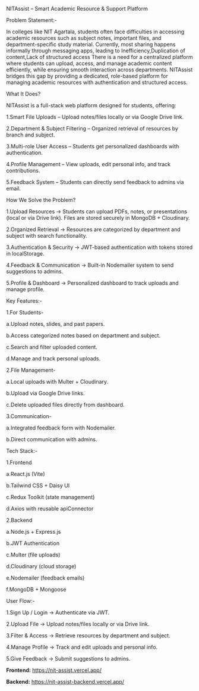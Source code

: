 NITAssist – Smart Academic Resource & Support Platform

Problem Statement:-

In colleges like NIT Agartala, students often face difficulties in accessing academic resources such as subject notes, important files, and department-specific study material.
Currently, most sharing happens informally through messaging apps, leading to Inefficiency,Duplication of content,Lack of structured access
There is a need for a centralized platform where students can upload, access, and manage academic content efficiently, while ensuring smooth interaction across departments.
NITAssist bridges this gap by providing a dedicated, role-based platform for managing academic resources with authentication and structured access.

What It Does?

NITAssist is a full-stack web platform designed for students, offering:

1.Smart File Uploads – Upload notes/files locally or via Google Drive link.

2.Department & Subject Filtering – Organized retrieval of resources by branch and subject.

3.Multi-role User Access – Students get personalized dashboards with authentication.

4.Profile Management – View uploads, edit personal info, and track contributions.

5.Feedback System – Students can directly send feedback to admins via email.

How We Solve the Problem?

1.Upload Resources → Students can upload PDFs, notes, or presentations (local or via Drive link). Files are stored securely in MongoDB + Cloudinary.

2.Organized Retrieval → Resources are categorized by department and subject with search functionality.

3.Authentication & Security → JWT-based authentication with tokens stored in localStorage.

4.Feedback & Communication → Built-in Nodemailer system to send suggestions to admins.

5.Profile & Dashboard → Personalized dashboard to track uploads and manage profile.

Key Features:-

1.For Students-

a.Upload notes, slides, and past papers.

b.Access categorized notes based on department and subject.

c.Search and filter uploaded content.

d.Manage and track personal uploads.

2.File Management-

a.Local uploads with Multer + Cloudinary.

b.Upload via Google Drive links.

c.Delete uploaded files directly from dashboard.

3.Communication-

a.Integrated feedback form with Nodemailer.

b.Direct communication with admins.

Tech Stack:-

1.Frontend

a.React.js (Vite)

b.Tailwind CSS + Daisy UI

c.Redux Toolkit (state management)

d.Axios with reusable apiConnector

2.Backend

a.Node.js + Express.js

b.JWT Authentication

c.Multer (file uploads)

d.Cloudinary (cloud storage)

e.Nodemailer (feedback emails)

f.MongoDB + Mongoose

User Flow:-

1.Sign Up / Login → Authenticate via JWT.

2.Upload File → Upload notes/files locally or via Drive link.

3.Filter & Access → Retrieve resources by department and subject.

4.Manage Profile → Track and edit uploads and personal info.

5.Give Feedback → Submit suggestions to admins.

**Frontend:** https://nit-assist.vercel.app/

**Backend:** https://nit-assist-backend.vercel.app/ 
